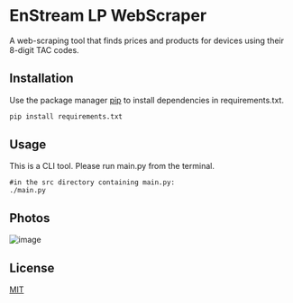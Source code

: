 # EnStream LP WebScraper

A web-scraping tool that finds prices and products for devices using their 8-digit TAC codes. 

## Installation

Use the package manager [pip](https://pip.pypa.io/en/stable/) to install dependencies in requirements.txt.

```bash
pip install requirements.txt
```

## Usage
This is a CLI tool. Please run main.py from the terminal.
```shell
#in the src directory containing main.py:
./main.py
```
## Photos
![image](https://github.com/leojcyou/enstream/assets/108024684/9152e97d-faab-4c5b-8e6c-11b607213b9f)

## License

[MIT](https://choosealicense.com/licenses/mit/)
